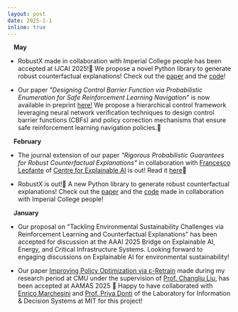 ```yaml
---
layout: post
date: 2025-1-1
inline: true
---
```



&emsp;**May** 

- RobustX made in collaboration with Imperial College people has been accepted at IJCAI 2025!🚀 We propose a novel Python library to generate robust counterfactual explanations! Check out the <a href='https://arxiv.org/pdf/2502.13751'>paper</a> and the <a href='https://github.com/RobustCounterfactualX/RobustX'>code</a>!


- Our paper *"Designing Control Barrier Function via Probabilistic Enumeration for Safe Reinforcement Learning Navigation"*  is now available in preprint <a href='https://arxiv.org/pdf/2504.21643'>here!</a> We propose a hierarchical control framework leveraging neural network verification techniques to design control barrier functions (CBFs) and policy correction mechanisms that ensure safe reinforcement learning navigation policies.🤖


&emsp;**February** 

- The journal extension of our paper *"Rigorous Probabilistic Guarantees for Robust Counterfactual Explanations"* in collaboration with <a href='https://fraleo.github.io'>Francesco Leofante</a> of <a href='https://www.imperial.ac.uk/explainable-artificial-intelligence/'> Centre for Explainable AI</a> is out! Read it <a href='https://www.researchgate.net/publication/389435880_Probabilistically_Robust_Counterfactual_Explanations_under_Model_Changes)'>here</a>🚀 

- RobustX is out!🚀 A new Python library to generate robust counterfactual explanations! Check out the <a href='https://arxiv.org/pdf/2502.13751'>paper</a> and the <a href='https://github.com/RobustCounterfactualX/RobustX'>code</a> made in collaboration with Imperial College people!


&emsp;**January** 

- Our proposal on "Tackling Environmental Sustainability Challenges via Reinforcement Learning and Counterfactual Explanations" has been accepted for discussion at the AAAI 2025 Bridge on Explainable AI, Energy, and Critical Infrastructure Systems. Looking forward to engaging discussions on Explainable AI for environmental sustainability!

- Our paper <a href='https://arxiv.org/pdf/2406.08315'>Improving Policy Optimization via ε-Retrain</a> made during my research period at CMU under the supervision of <a href='https://www.ri.cmu.edu/ri-faculty/changliu-liu/'>Prof. Changliu Liu</a>, has been accepted at AAMAS 2025 🤩 Happy to have collaborated with <a href='https://emarche.github.io'>Enrico Marchesini</a> and <a href='https://priyadonti.com'>Prof. Priya Donti</a> of the Laboratory for Information & Decision Systems at MIT for this project!
 

